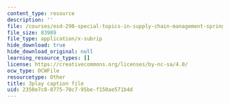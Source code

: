 ```yaml
---
content_type: resource
description: ''
file: /courses/esd-290-special-topics-in-supply-chain-management-spring-2005/2350e7c8877570c795bef150ae571b4d_IXddoba3uQ4.srt
file_size: 83989
file_type: application/x-subrip
hide_download: true
hide_download_original: null
learning_resource_types: []
license: https://creativecommons.org/licenses/by-nc-sa/4.0/
ocw_type: OCWFile
resourcetype: Other
title: 3play caption file
uid: 2350e7c8-8775-70c7-95be-f150ae571b4d
---
```

